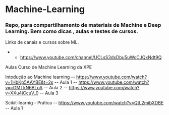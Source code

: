 # Machine-Learning
### Repo, para compartilhamento de materiais de Machine e Deep Learning. Bem como dicas , aulas  e testes de cursos. 

Links de canais e cursos sobre ML.

- - https://www.youtube.com/channel/UCLsS3dxDbu5uWcCJQxNdt9Q 

Aulas Curso de Machine Learning da XPE 

Intodução ao Machine learning
-- https://www.youtube.com/watch?v=1HbKp5AAYBE&t=2s -- Aula 1
-- https://www.youtube.com/watch?v=cGMTkN6BLoA -- Aula 2
-- https://www.youtube.com/watch?v=XXu4jCcuV_0 -- Aula 3 

Scikit-learnig - Prática
-- https://www.youtube.com/watch?v=QtL2mibXDBE -- Aula 1


